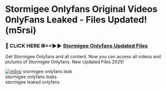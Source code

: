# Stormigee Onlyfans Original Videos 0nlyFans Leaked - Files Updated! (m5rsi)

<h3>🔴 CLICK HERE 🌐==►► <a href="https://tinyurl.com/2jnfzry5" rel="nofollow">Stormigee Onlyfans Updated Files</a></h3>

Get Stormigee Onlyfans and all content. Now you can access all videos and pictures of Stormigee Onlyfans. New Updated Files 2025!

[![m5rsi](https://i.imgur.com/GyGTBgg.gif)](https://tinyurl.com/2jnfzry5)
stormigee onlyfans leak<br>
stormigee onlyfans leaks<br>
stormigee leaked onlyfans